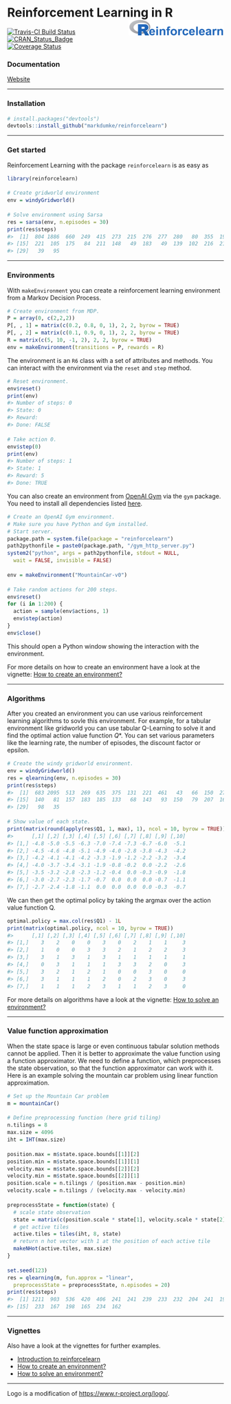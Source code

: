 
Reinforcement Learning in R <img src="reinforcelearn.png" align="right" height="36"/>
=====================================================================================

[![Travis-CI Build Status](https://travis-ci.org/markdumke/reinforcelearn.svg?branch=master)](https://travis-ci.org/markdumke/reinforcelearn) [![CRAN\_Status\_Badge](http://www.r-pkg.org/badges/version/reinforcelearn)](https://cran.r-project.org/package=reinforcelearn) [![Coverage Status](https://img.shields.io/codecov/c/github/markdumke/reinforcelearn/master.svg?maxAge=600)](https://codecov.io/github/markdumke/reinforcelearn?branch=master)

### Documentation

[Website](https://markdumke.github.io/reinforcelearn)

------------------------------------------------------------------------

### Installation

``` r
# install.packages("devtools")
devtools::install_github("markdumke/reinforcelearn")
```

------------------------------------------------------------------------

### Get started

Reinforcement Learning with the package `reinforcelearn` is as easy as

``` r
library(reinforcelearn)

# Create gridworld environment
env = windyGridworld()

# Solve environment using Sarsa
res = sarsa(env, n.episodes = 30)
print(res$steps)
#>  [1]  804 1886  660  249  415  273  215  276  277  280   80  355  190   44
#> [15]  221  105  175   84  211  148   49  183   49  139  102  216  215  178
#> [29]   39   95
```

------------------------------------------------------------------------

### Environments

With `makeEnvironment` you can create a reinforcement learning environment from a Markov Decision Process.

``` r
# Create environment from MDP.
P = array(0, c(2,2,2))
P[, , 1] = matrix(c(0.2, 0.8, 0, 1), 2, 2, byrow = TRUE)
P[, , 2] = matrix(c(0.1, 0.9, 0, 1), 2, 2, byrow = TRUE)
R = matrix(c(5, 10, -1, 2), 2, 2, byrow = TRUE)  
env = makeEnvironment(transitions = P, rewards = R)
```

The environment is an `R6` class with a set of attributes and methods. You can interact with the environment via the `reset` and `step` method.

``` r
# Reset environment.
env$reset()
print(env)
#> Number of steps: 0 
#> State: 0 
#> Reward:  
#> Done: FALSE

# Take action 0.
env$step(0)
print(env)
#> Number of steps: 1 
#> State: 1 
#> Reward: 5 
#> Done: TRUE
```

You can also create an environment from [OpenAI Gym](https://gym.openai.com/) via the `gym` package. You need to install all dependencies listed [here](https://github.com/openai/gym-http-api).

``` r
# Create an OpenAI Gym environment.
# Make sure you have Python and Gym installed.
# Start server.
package.path = system.file(package = "reinforcelearn")
path2pythonfile = paste0(package.path, "/gym_http_server.py")
system2("python", args = path2pythonfile, stdout = NULL,
  wait = FALSE, invisible = FALSE)

env = makeEnvironment("MountainCar-v0")

# Take random actions for 200 steps.
env$reset()
for (i in 1:200) {
  action = sample(env$actions, 1)
  env$step(action)
}
env$close()
```

This should open a Python window showing the interaction with the environment.

For more details on how to create an environment have a look at the vignette: [How to create an environment?](https://markdumke.github.io/reinforcelearn/articles/environments.html)

------------------------------------------------------------------------

### Algorithms

After you created an environment you can use various reinforcement learning algorithms to sovle this environment. For example, for a tabular environment like gridworld you can use tabular Q-Learning to solve it and find the optimal action value function *Q*\*. You can set various parameters like the learning rate, the number of episodes, the discount factor or epsilon.

``` r
# Create the windy gridworld environment.
env = windyGridworld()
res = qlearning(env, n.episodes = 30)
print(res$steps)
#>  [1]  683 2095  513  269  635  375  131  221  461   43   66  150  277  186
#> [15]  140   81  157  183  185  133   68  143   93  150   79  207  168  154
#> [29]   98   35

# Show value of each state.
print(matrix(round(apply(res$Q1, 1, max), 1), ncol = 10, byrow = TRUE))
#>      [,1] [,2] [,3] [,4] [,5] [,6] [,7] [,8] [,9] [,10]
#> [1,] -4.8 -5.0 -5.5 -6.3 -7.0 -7.4 -7.3 -6.7 -6.0  -5.1
#> [2,] -4.5 -4.6 -4.8 -5.1 -4.9 -4.0 -2.8 -3.8 -4.3  -4.2
#> [3,] -4.2 -4.1 -4.1 -4.2 -3.3 -1.9 -1.2 -2.2 -3.2  -3.4
#> [4,] -4.0 -3.7 -3.4 -3.1 -1.9 -0.8 -0.2  0.0 -2.2  -2.6
#> [5,] -3.5 -3.2 -2.8 -2.3 -1.2 -0.4  0.0 -0.3 -0.9  -1.8
#> [6,] -3.0 -2.7 -2.3 -1.7 -0.7  0.0  0.0  0.0 -0.7  -1.1
#> [7,] -2.7 -2.4 -1.8 -1.1  0.0  0.0  0.0  0.0 -0.3  -0.7
```

We can then get the optimal policy by taking the argmax over the action value function Q.

``` r
optimal.policy = max.col(res$Q1) - 1L
print(matrix(optimal.policy, ncol = 10, byrow = TRUE))
#>      [,1] [,2] [,3] [,4] [,5] [,6] [,7] [,8] [,9] [,10]
#> [1,]    3    2    0    0    3    0    2    1    1     3
#> [2,]    1    0    0    3    3    2    1    2    2     3
#> [3,]    3    1    3    1    3    1    1    1    1     1
#> [4,]    0    3    1    1    1    3    3    2    0     3
#> [5,]    3    2    1    2    1    0    0    3    0     0
#> [6,]    3    1    1    1    2    0    2    3    0     3
#> [7,]    1    1    1    2    3    1    1    2    3     0
```

For more details on algorithms have a look at the vignette: [How to solve an environment?](https://markdumke.github.io/reinforcelearn/articles/algorithms.html)

------------------------------------------------------------------------

### Value function approximation

When the state space is large or even continuous tabular solution methods cannot be applied. Then it is better to approximate the value function using a function approximator. We need to define a function, which preprocesses the state observation, so that the function approximator can work with it. Here is an example solving the mountain car problem using linear function approximation.

``` r
# Set up the Mountain Car problem
m = mountainCar()

# Define preprocessing function (here grid tiling)
n.tilings = 8
max.size = 4096
iht = IHT(max.size)

position.max = m$state.space.bounds[[1]][2]
position.min = m$state.space.bounds[[1]][1]
velocity.max = m$state.space.bounds[[2]][2]
velocity.min = m$state.space.bounds[[2]][1]
position.scale = n.tilings / (position.max - position.min)
velocity.scale = n.tilings / (velocity.max - velocity.min)

preprocessState = function(state) {
  # scale state observation
  state = matrix(c(position.scale * state[1], velocity.scale * state[2]), ncol = 2)
  # get active tiles
  active.tiles = tiles(iht, 8, state)
  # return n hot vector with 1 at the position of each active tile
  makeNHot(active.tiles, max.size)
}

set.seed(123)
res = qlearning(m, fun.approx = "linear", 
  preprocessState = preprocessState, n.episodes = 20)
print(res$steps)
#>  [1] 1211  903  536  420  406  241  241  239  233  232  204  241  194  235
#> [15]  233  167  198  165  234  162
```

------------------------------------------------------------------------

### Vignettes

Also have a look at the vignettes for further examples.

-   [Introduction to reinforcelearn](https://markdumke.github.io/reinforcelearn/articles/introduction.html)
-   [How to create an environment?](https://markdumke.github.io/reinforcelearn/articles/environments.html)
-   [How to solve an environment?](https://markdumke.github.io/reinforcelearn/articles/algorithms.html)

------------------------------------------------------------------------

Logo is a modification of <https://www.r-project.org/logo/>.
